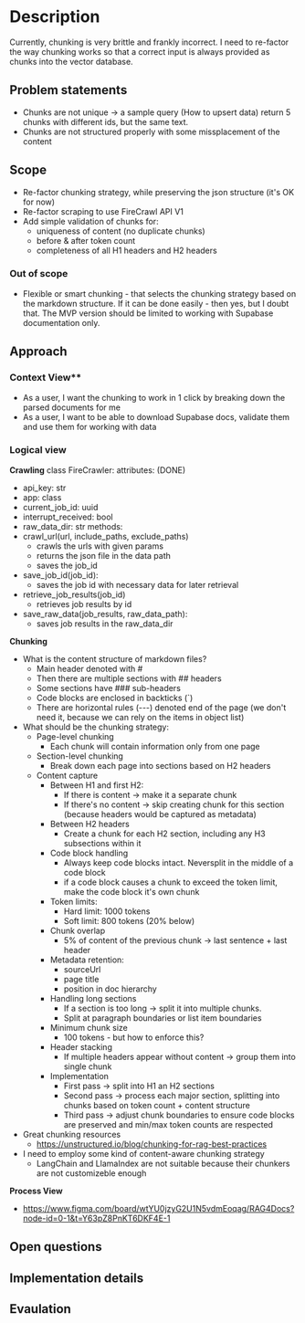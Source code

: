 # Description
Currently, chunking is very brittle and frankly incorrect. I need to re-factor the way chunking works so that a 
correct input is always provided as chunks into the vector database.

## Problem statements
- Chunks are not unique -> a sample query (How to upsert data) return 5 chunks with different ids, but the same text.
- Chunks are not structured properly with some missplacement of the content

## Scope
- Re-factor chunking strategy, while preserving the json structure (it's OK for now)
- Re-factor scraping to use FireCrawl API V1
- Add simple validation of chunks for:
  - uniqueness of content (no duplicate chunks)
  - before & after token count
  - completeness of all H1 headers and H2 headers

### Out of scope
- Flexible or smart chunking - that selects the chunking strategy based on the markdown structure. If it can be done 
  easily - then yes, but I doubt that. The MVP version should be limited to working with Supabase documentation only.

## Approach
### Context View**
- As a user, I want the chunking to work in 1 click by breaking down the parsed documents for me
- As a user, I want to be able to download Supabase docs, validate them and use them for working with data

### Logical view
**Crawling**
class FireCrawler:
attributes: (DONE)
- api_key: str
- app: class
- current_job_id: uuid
- interrupt_received: bool
- raw_data_dir: str
methods:
- crawl_url(url, include_paths, exclude_paths)
  - crawls the urls with given params
  - returns the json file in the data path
  - saves the job_id
- save_job_id(job_id):
  - saves the job id with necessary data for later retrieval
- retrieve_job_results(job_id)
  - retrieves job results by id
- save_raw_data(job_results, raw_data_path):
  - saves job results in the raw_data_dir

**Chunking**
- What is the content structure of markdown files?
  - Main header denoted with # 
  - Then there are multiple sections with ## headers
  - Some sections have ### sub-headers
  - Code blocks are enclosed in backticks (`)
  - There are horizontal rules (---) denoted end of the page (we don't need it, because we can rely on the items in 
    object list)
- What should be the chunking strategy:
  - Page-level chunking
    - Each chunk will contain information only from one page
  - Section-level chunking
    - Break down each page into sections based on H2 headers
  - Content capture
    - Between H1 and first H2:
      - If there is content -> make it a separate chunk
      - If there's no content -> skip creating chunk for this section (because headers would be captured as metadata)
    - Between H2 headers
      - Create a chunk for each H2 section, including any H3 subsections within it
    - Code block handling
      - Always keep code blocks intact. Neversplit in the middle of a code block
      - if a code block causes a chunk to exceed the token limit, make the code block it's own chunk
    - Token limits:
      - Hard limit: 1000 tokens
      - Soft limit: 800 tokens (20% below)
    - Chunk overlap
      - 5% of content of the previous chunk -> last sentence + last header
    - Metadata retention:
      - sourceUrl
      - page title
      - position in doc hierarchy
    - Handling long sections
      - If a section is too long -> split it into multiple chunks.
      - Split at paragraph boundaries or list item boundaries
    - Minimum chunk size
      - 100 tokens - but how to enforce this?
    - Header stacking
      - If multiple headers appear without content -> group them into single chunk
    - Implementation
      - First pass -> split into H1 an H2 sections
      - Second pass -> process each major section, splitting into chunks based on token count + content structure
      - Third pass -> adjust chunk boundaries to ensure code blocks are preserved and min/max token counts are respected
- Great chunking resources
  - https://unstructured.io/blog/chunking-for-rag-best-practices
- I need to employ some kind of content-aware chunking strategy
  - LangChain and LlamaIndex are not suitable because their chunkers are not customizeble enough


**Process View**
- https://www.figma.com/board/wtYU0jzyG2U1N5vdmEoqag/RAG4Docs?node-id=0-1&t=Y63pZ8PnKT6DKF4E-1

## Open questions

## Implementation details

## Evaulation